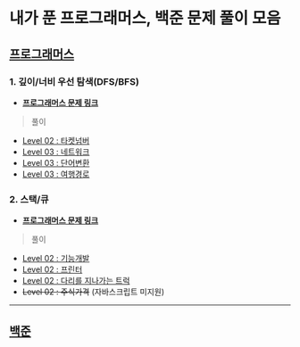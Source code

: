# 내가 푼 프로그래머스, 백준 문제 풀이 모음

## [프로그래머스](https://programmers.co.kr/learn/challenges)

### 1. 깊이/너비 우선 탐색(DFS/BFS)

- **[프로그래머스 문제 링크](https://programmers.co.kr/learn/courses/30/parts/12421)**

> 풀이

- [Level 02 : 타켓넘버](https://github.com/Seok-CH/coding-test/blob/main/programmers/DFS-BFS/Level02-%ED%83%80%EA%B2%9F%EB%84%98%EB%B2%84.js)
- [Level 03 : 네트워크](https://github.com/Seok-CH/coding-test/blob/main/programmers/DFS-BFS/Level03-%EB%84%A4%ED%8A%B8%EC%9B%8C%ED%81%AC.js)
- [Level 03 : 단어변환](https://github.com/Seok-CH/coding-test/blob/main/programmers/DFS-BFS/Level03-%EB%8B%A8%EC%96%B4%EB%B3%80%ED%99%98.js)
- [Level 03 : 여행경로](https://github.com/Seok-CH/coding-test/blob/main/programmers/DFS-BFS/Level03-%EC%97%AC%ED%96%89%EA%B2%BD%EB%A1%9C.js)

### 2. 스택/큐

- **[프로그래머스 문제 링크](https://programmers.co.kr/learn/courses/30/parts/12081)**

> 풀이

- [Level 02 : 기능개발](https://github.com/Seok-CH/coding-test/blob/main/programmers/Stack-Queue/Level02-%EA%B8%B0%EB%8A%A5%EA%B0%9C%EB%B0%9C.js)
- [Level 02 : 프린터](https://github.com/Seok-CH/coding-test/blob/main/programmers/Stack-Queue/Level02-%ED%94%84%EB%A6%B0%ED%84%B0.js)
- [Level 02 : 다리를 지나가는 트럭](https://github.com/Seok-CH/coding-test/blob/main/programmers/Stack-Queue/Level02-%EB%8B%A4%EB%A6%AC%EB%A5%BC%20%EC%A7%80%EB%82%98%EA%B0%80%EB%8A%94%20%ED%8A%B8%EB%9F%AD.js)
- ~~Level 02 : 주식가격~~ (자바스크립트 미지원)

---

## [백준](https://www.acmicpc.net/problemset)
